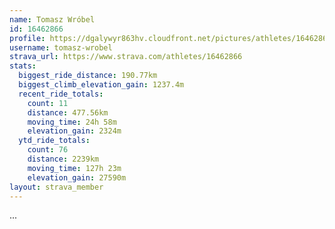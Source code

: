 ```yaml
---
name: Tomasz Wróbel
id: 16462866
profile: https://dgalywyr863hv.cloudfront.net/pictures/athletes/16462866/10169785/1/large.jpg
username: tomasz-wrobel
strava_url: https://www.strava.com/athletes/16462866
stats:
  biggest_ride_distance: 190.77km
  biggest_climb_elevation_gain: 1237.4m
  recent_ride_totals:
    count: 11
    distance: 477.56km
    moving_time: 24h 58m
    elevation_gain: 2324m
  ytd_ride_totals:
    count: 76
    distance: 2239km
    moving_time: 127h 23m
    elevation_gain: 27590m
layout: strava_member
--- 
```

...
